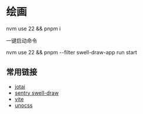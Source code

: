 # 绘画

nvm use 22 && pnpm i

一键启动命令

nvm use 22 && pnpm --filter swell-draw-app run start

## 常用链接

- [jotai](https://jotai.org/docs/core/atom)
- [sentry swell-draw](https://swell-x7.sentry.io/insights/projects/swell-draw/?project=4510066675154944&statsPeriod=14d)
- [vite](https://vitejs.cn/vite6-cn/config/)
- [unocss](https://unocss.dev/guide/)
